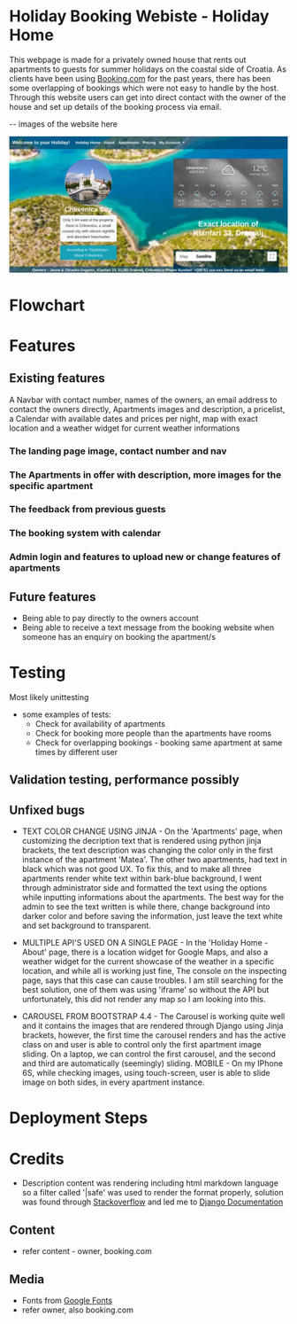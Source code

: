 # Holiday Booking Webiste - Holiday Home

This webpage is made for a privately owned house that rents out apartments to guests for summer holidays on the coastal side of Croatia. As clients have been using [Booking.com](https://www.booking.com/) for the past years, there has been some overlapping of bookings which were not easy to handle by the host. Through this website users can get into direct contact with the owner of the house and set up details of the booking process via email.

-- images of the website here

![HomePage](media/images/homepage-main.png?raw=true)

# Flowchart

# Features

## Existing features

A Navbar with contact number, names of the owners, an email address to contact the owners directly, Apartments images and description, a pricelist, a Calendar with available dates and prices per night, map with exact location and a weather widget for current weather informations
### The landing page image, contact number and nav

### The Apartments in offer with description, more images for the specific apartment

### The feedback from previous guests

### The booking system with calendar

### Admin login and features to upload new or change features of apartments

## Future features

* Being able to pay directly to the owners account
* Being able to receive a text message from the booking website when someone has an enquiry on booking the apartment/s


# Testing 

Most likely unittesting

- some examples of tests:
    - Check for availability of apartments
    - Check for booking more people than the apartments have rooms
    - Check for overlapping bookings - booking same apartment at same times by different user

## Validation testing, performance possibly

## Unfixed bugs

- TEXT COLOR CHANGE USING JINJA - On the 'Apartments' page, when customizing the decription text that is rendered using python jinja brackets, the text description was changing the color only in the first instance of the apartment 'Matea'. The other two apartments, had text in black which was not good UX. To fix this, and to make all three apartments render white text within bark-blue background, I went through administrator side and formatted the text using the options while inputting informations about the apartments. The best way for the admin to see the text written is while there, change background into darker color and before saving the information, just leave the text white and set background to transparent.

- MULTIPLE API'S USED ON A SINGLE PAGE - In the 'Holiday Home - About' page, there is a location widget for Google Maps, and also a weather widget for the current showcase of the weather in a specific location, and while all is working just fine, The console on the inspecting page, says that this case can cause troubles. I am still searching for the best solution, one of them was using 'iframe' so without the API but unfortunately, this did not render any map so I am looking into this.

- CAROUSEL FROM BOOTSTRAP 4.4 - The Carousel is working quite well and it contains the images that are rendered through Django using Jinja brackets, however, the first time the carousel renders and has the active class on and user is able to control only the first apartment image sliding. On a laptop, we can control the first carousel, and the second and third are automatically (seemingly) sliding. MOBILE - On my IPhone 6S, while checking images, using touch-screen, user is able to slide image on both sides, in every apartment instance.

# Deployment Steps

# Credits

- Description content was rendering including html markdown language so a filter called '|safe' was used to render the format properly, solution was found through [Stackoverflow](www.stackoverflow.com) and led me to [Django Documentation](https://docs.djangoproject.com/en/dev/ref/templates/builtins/?from=olddocs#safe)
## Content

- refer content - owner, booking.com

## Media

- Fonts from [Google Fonts](https://fonts.google.com/)
- refer owner, also booking.com
















